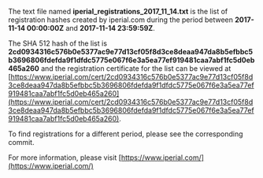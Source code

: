 The text file named **iperial_registrations_2017_11_14.txt** is the list of registration hashes created by iperial.com during the period between **2017-11-14 00:00:00Z** and **2017-11-14 23:59:59Z**.

The SHA 512 hash of the list is **2cd0934316c576b0e5377ac9e77d13cf05f8d3ce8deaa947da8b5efbbc5b3696806fdefda9f1dfdc5775e067f6e3a5ea77ef919481caa7abf1fc5d0eb465a260** and the registration certificate for the list can be viewed at [https://www.iperial.com/cert/2cd0934316c576b0e5377ac9e77d13cf05f8d3ce8deaa947da8b5efbbc5b3696806fdefda9f1dfdc5775e067f6e3a5ea77ef919481caa7abf1fc5d0eb465a260](https://www.iperial.com/cert/2cd0934316c576b0e5377ac9e77d13cf05f8d3ce8deaa947da8b5efbbc5b3696806fdefda9f1dfdc5775e067f6e3a5ea77ef919481caa7abf1fc5d0eb465a260).

To find registrations for a different period, please see the corresponding commit.

For more information, please visit [https://www.iperial.com/](https://www.iperial.com/)
